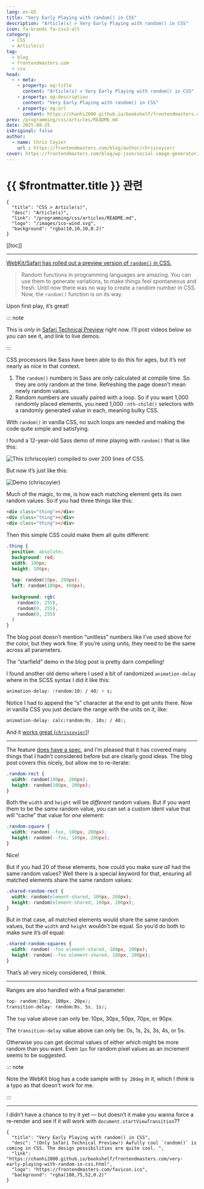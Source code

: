 ```yaml
---
lang: en-US
title: "Very Early Playing with random() in CSS"
description: "Article(s) > Very Early Playing with random() in CSS"
icon: fa-brands fa-css3-alt
category:
  - CSS
  - Article(s)
tag:
  - blog
  - frontendmasters.com
  - css
head:
  - - meta:
    - property: og:title
      content: "Article(s) > Very Early Playing with random() in CSS"
    - property: og:description
      content: "Very Early Playing with random() in CSS"
    - property: og:url
      content: https://chanhi2000.github.io/bookshelf/frontendmasters.com/very-early-playing-with-random-in-css.html
prev: /programming/css/articles/README.md
date: 2025-08-25
isOriginal: false
author:
  - name: Chris Coyier
    url : https://frontendmasters.com/blog/author/chriscoyier/
cover: https://frontendmasters.com/blog/wp-json/social-image-generator/v1/image/6931
---
```


# {{ $frontmatter.title }} 관련

```component VPCard
{
  "title": "CSS > Article(s)",
  "desc": "Article(s)",
  "link": "/programming/css/articles/README.md",
  "logo": "/images/ico-wind.svg",
  "background": "rgba(10,10,10,0.2)"
}
```

[[toc]]

---

<SiteInfo
  name="Very Early Playing with random() in CSS"
  desc="(Only Safari Technical Preview!) Awfully cool `random()` is coming in CSS. The design possibilities are quite cool. "
  url="https://frontendmasters.com/blog/very-early-playing-with-random-in-css/"
  logo="https://frontendmasters.com/favicon.ico"
  preview="https://frontendmasters.com/blog/wp-json/social-image-generator/v1/image/6931"/>

[WebKit/Safari has rolled out a preview version of `random()` in CSS.](https://webkit.org/blog/17285/rolling-the-dice-with-css-random/)

> Random functions in programming languages are amazing. You can use them to generate variations, to make things feel spontaneous and fresh. Until now there was no way to create a random number in CSS. Now, the `random()` function is on its way.

Upon first play, it’s great!

::: note

This is *only* in [<VPIcon icon="fa-brands fa-safari"/>Safari Technical Preview](https://developer.apple.com/safari/technology-preview/) right now. I’ll post videos below so you can see it, and link to live demos.

:::

CSS processors like Sass have been able to do this for ages, but it’s not nearly as nice in that context.

1. The `random()` numbers in Sass are only calculated at compile time. So they are only random at the time. Refreshing the page doesn’t mean newly random values.
2. Random numbers are usually paired with a loop. So if you want 1,000 randomly placed elements, you need 1,000 `:nth-child()` selectors with a randomly generated value in each, meaning bulky CSS.

With `random()` in vanilla CSS, no such loops are needed and making the code quite simple and satisfying.

I found a 12-year-old Sass demo of mine playing with `random()` that is like this:

![[This (<VPIcon icon="fa-brands fa-codepen"/>`chriscoyier`)](https://codepen.io/chriscoyier/pen/nKZdBo?editors=0110) compiled to over 200 lines of CSS.](https://i0.wp.com/frontendmasters.com/blog/wp-content/uploads/2025/08/Screenshot-2025-08-25-at-2.28.37-PM.png?resize=1024%2C337&ssl=1)

But now it’s just like this:

![[Demo (<VPIcon icon="fa-brands fa-codepen"/>`chriscoyier`)](https://codepen.io/editor/chriscoyier/pen/0198d397-5bca-72e8-8249-adeea4529e14/1a093e1a90d947db85ef4fce6fa300da)](https://i0.wp.com/frontendmasters.com/blog/wp-content/uploads/2025/08/Screenshot-2025-08-25-at-2.29.19-PM.png?resize=1024%2C411&ssl=1)

Much of the magic, to me, is how each matching element gets its own random values. So if you had three things like this:

```html
<div class="thing"></div>
<div class="thing"></div>
<div class="thing"></div>
```

Then this simple CSS could make them all quite different:

```css
.thing {
  position: absolute;
  background: red;
  width: 100px;
  height: 100px;
  
  top: random(10px, 200px);
  left: random(100px, 400px);
  
  background: rgb(
    random(0, 255),
    random(0, 255),
    random(0, 255)
  )
}
```

<VidStack src="https://videopress.com/64518d4d-8498-470d-bcfa-33f988eb04b5" />

<CodePen
  user="chriscoyier"
  slug-hash="ZYbjYLB"
  title="Very basic random() in CSS"
  :default-tab="['css','result']"
  :theme="$isDarkmode ? 'dark': 'light'"/>

The blog post doesn’t mention “unitless” numbers like I’ve used above for the color, but they work fine. If you’re using units, they need to be the same across all parameters.

The “starfield” demo in the blog post is pretty darn compelling!

<VidStack src="https://videopress.com/c4495091-99bb-42b8-8379-f68d7757239f" />

I found another old demo where I used a bit of randomized `animation-delay` where in the SCSS syntax I did it like this:

```css
animation-delay: (random(10) / 40) + s;
```

Notice I had to append the “s” character at the end to get units there. Now in vanilla CSS you just declare the range with the units on it, like:

```css
animation-delay: calc(random(0s, 10s) / 40);
```

And it [works great (<VPIcon icon="fa-brands fa-codepen"/>`chriscoyier`)](https://codepen.io/editor/chriscoyier/pen/0198d39f-bc0f-7857-a4e0-3f6f0ae70a15)!

<VidStack src="https://videopress.com/13617e67-9636-4bab-9b9d-e50779d4c3b6" />

---

The feature [<VPIcon icon="iconfont icon-w3c"/>does have a spec](https://w3.org/TR/css-values-5/#randomness), and I’m pleased that it has covered many things that I hadn’t considered before but are clearly good ideas. The blog post covers this nicely, but allow me to re-iterate:

```css
.random-rect {
  width: random(100px, 200px);
  height: random(100px, 200px);
}
```

Both the `width` and `height` will be *different* random values. But if you want them to be the *same* random value, you can set a custom ident value that will “cache” that value for *one* element:

```css
.random-square {
  width: random(--foo, 100px, 200px);
  height: random(--foo, 100px, 200px);
}
```

Nice!

But if you had 20 of these elements, how could you make sure *all* had the same random values? Well there is a special keyword for that, ensuring all matched elements share the same random values:

```css
.shared-random-rect {
  width: random(element-shared, 100px, 200px);
  height: random(element-shared, 100px, 200px);
}
```

But in that case, all matched elements would share the same random values, but the `width` and `height` wouldn’t be equal. So you’d do both to make sure it’s *all* equal:

```css
.shared-random-squares {
  width: random(--foo element-shared, 100px, 200px);
  height: random(--foo element-shared, 100px, 200px);
}
```

That’s all very nicely considered, I think.

---

Ranges are also handled with a final parameter:

```css
top: random(10px, 100px, 20px);
transition-delay: random(0s, 5s, 1s);
```

The `top` value above can only be: 10px, 30px, 50px, 70px, or 90px.

The `transition-delay` value above can only be: 0s, 1s, 2s, 3s, 4s, or 5s.

Otherwise you can get decimal values of either which might be more random than you want. Even `1px` for random pixel values as an increment seems to be suggested.

::: note

Note the WebKit blog has a code sample with `by 20deg` in it, which I *think* is a typo as that doesn’t work for me.

:::

---

I didn’t have a chance to try it yet — but doesn’t it make you wanna force a re-render and see if it will work with `document.startViewTransition`??

<!-- TODO: add ARTICLE CARD -->
```component VPCard
{
  "title": "Very Early Playing with random() in CSS",
  "desc": "(Only Safari Technical Preview!) Awfully cool `random()` is coming in CSS. The design possibilities are quite cool. ",
  "link": "https://chanhi2000.github.io/bookshelf/frontendmasters.com/very-early-playing-with-random-in-css.html",
  "logo": "https://frontendmasters.com/favicon.ico",
  "background": "rgba(188,75,52,0.2)"
}
```
